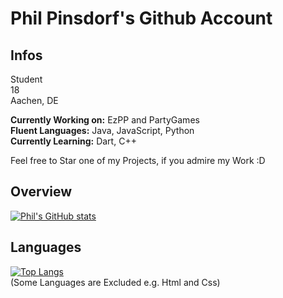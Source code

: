 # Phil Pinsdorf's Github Account
## Infos
Student \
18 \
Aachen, DE 

<b>Currently Working on:</b> EzPP and PartyGames \
<b>Fluent Languages:</b> Java, JavaScript, Python \
<b>Currently Learning:</b> Dart, C++ 

Feel free to Star one of my Projects, if you admire my Work :D

## Overview
[![Phil's GitHub stats](https://github-readme-stats.vercel.app/api?username=philpinsdorf&count_private=true&show_icons=true&theme=dark&include_all_commits=true&bg_color=30,101010,171717&icon_color=00ff8a&title_color=ffffff)](https://github.com/anuraghazra/github-readme-stats)

## Languages
[![Top Langs](https://github-readme-stats.vercel.app/api/top-langs/?username=philpinsdorf&layout=compact&langs_count=8&theme=dark&bg_color=30,101010,171717&icon_color=00ff8a&title_color=ffffff&hide=html,css)](https://github.com/anuraghazra/github-readme-stats) \
(Some Languages are Excluded e.g. Html and Css)
